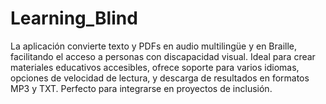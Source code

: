 # Learning_Blind
La aplicación convierte texto y PDFs en audio multilingüe y en Braille, facilitando el acceso a personas con discapacidad visual. Ideal para crear materiales educativos accesibles, ofrece soporte para varios idiomas, opciones de velocidad de lectura, y descarga de resultados en formatos MP3 y TXT. Perfecto para integrarse en proyectos de inclusión.
